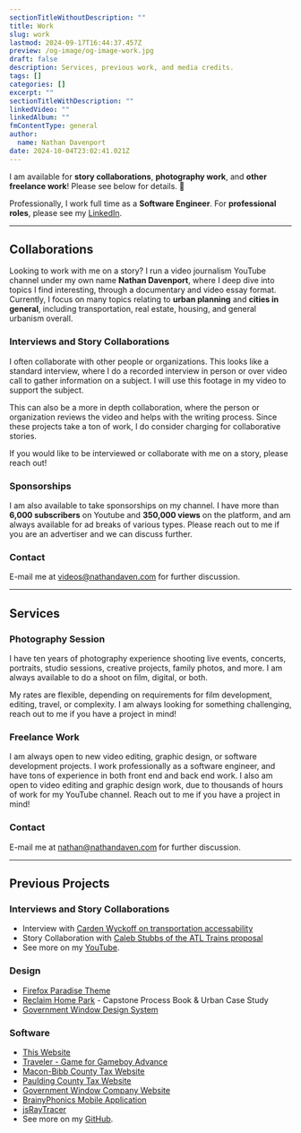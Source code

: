 ```yaml
---
sectionTitleWithoutDescription: ""
title: Work
slug: work
lastmod: 2024-09-17T16:44:37.457Z
preview: /og-image/og-image-work.jpg
draft: false
description: Services, previous work, and media credits.
tags: []
categories: []
excerpt: ""
sectionTitleWithDescription: ""
linkedVideo: ""
linkedAlbum: ""
fmContentType: general
author:
  name: Nathan Davenport
date: 2024-10-04T23:02:41.021Z
---
```


I am available for **story collaborations**, **photography work**, and **other freelance work**! Please see below for details. 🤝

Professionally, I work full time as a **Software Engineer**. For **professional roles**, please see my<!--  [resume](/assets/general/resume.pdf) and my  --> [LinkedIn](https://linkedin.com/in/nathandaven).

---

## Collaborations

Looking to work with me on a story? I run a video journalism YouTube channel under my own name **Nathan Davenport**, where I deep dive into topics I find interesting, through a documentary and video essay format. Currently, I focus on many topics relating to **urban planning** and **cities in general**, including transportation, real estate, housing, and general urbanism overall.

### Interviews and Story Collaborations

I often collaborate with other people or organizations. This looks like a standard interview, where I do a recorded interview in person or over video call to gather information on a subject. I will use this footage in my video to support the subject.

This can also be a more in depth collaboration, where the person or organization reviews the video and helps with the writing process. Since these projects take a ton of work, I do consider charging for collaborative stories.

If you would like to be interviewed or collaborate with me on a story, please reach out!

### Sponsorships

I am also available to take sponsorships on my channel. I have more than **6,000 subscribers** on Youtube and **350,000 views** on the platform, and am always available for ad breaks of various types. Please reach out to me if you are an advertiser and we can discuss further.

### Contact

E-mail me at [videos@nathandaven.com](mailto:videos@nathandaven.com) for further discussion.

---

## Services

### Photography Session

I have ten years of photography experience shooting live events, concerts, portraits, studio sessions, creative projects, family photos, and more. I am always available to do a shoot on film, digital, or both.

My rates are flexible, depending on requirements for film development, editing, travel, or complexity. I am always looking for something challenging, reach out to me if you have a project in mind!

### Freelance Work

I am always open to new video editing, graphic design, or software development projects. I work professionally as a software engineer, and have tons of experience in both front end and back end work. I also am open to video editing and graphic design work, due to thousands of hours of work for my YouTube channel. Reach out to me if you have a project in mind!

### Contact

E-mail me at [nathan@nathandaven.com](mailto:nathan@nathandaven.com) for further discussion.

---

## Previous Projects

### Interviews and Story Collaborations

- Interview with [Carden Wyckoff on transportation accessability](https://youtu.be/qAotSlD0jzg)
- Story Collaboration with [Caleb Stubbs of the ATL Trains proposal](https://youtu.be/2Ed_VUqILh0)
- See more on my [YouTube](https://youtube.com/@nathandaven).

### Design

- [Firefox Paradise Theme](https://github.com/nathandaven/firefox-paradise-theme)
- [Reclaim Home Park](https://drive.google.com/file/d/1WmFoMpn1YrAMAJuynuwrB8yWhFQZ5aWk/view?usp=sharing) - Capstone Process Book & Urban Case Study
- [Government Window Design System](https://www.governmentwindow.com/)

### Software

- [This Website](https://github.com/nathandaven/bynathandaven)
- [Traveler - Game for Gameboy Advance](https://github.com/nathandaven/traveller-gba)
- [Macon-Bibb County Tax Website](https://www.maconbibbtax.us/)
- [Paulding County Tax Website](https://www.pauldingcountytax.com/index.html)
- [Government Window Company Website](https://www.governmentwindow.com/)
- [BrainyPhonics Mobile Application](https://drive.google.com/file/d/1Ca44nozhrrNWHe663-N_DIC3KSULpymz/view)
- [jsRayTracer](https://nathandaven.github.io/jsRayTracer/)
- See more on my [GitHub](https://github.com/nathandaven).
